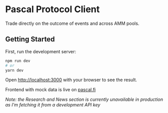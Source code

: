 # Pascal Protocol Client
Trade directly on the outcome of events and across AMM pools.

## Getting Started

First, run the development server:

```bash
npm run dev
# or
yarn dev
```

Open [http://localhost:3000](http://localhost:3000) with your browser to see the result.

Frontend with mock data is live on [pascal.fi](www.pascal.fi)


_Note: the Research and News section is currently unavailable in production as I'm fetching it from a development API key_
